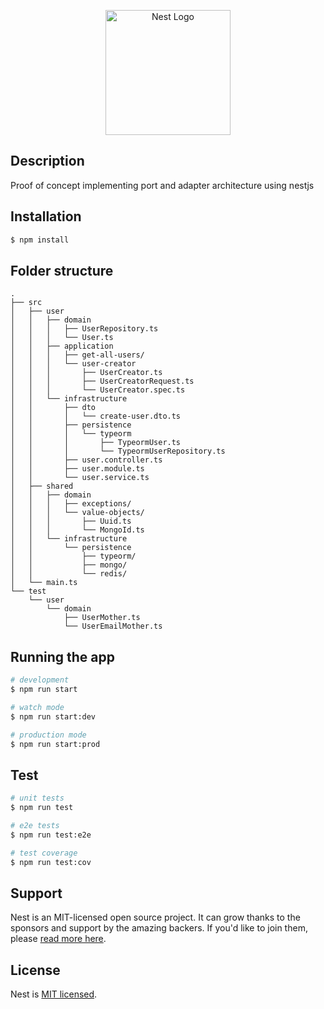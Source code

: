 <p align="center">
  <a href="http://nestjs.com/" target="blank"><img src="https://nestjs.com/img/logo-small.svg" width="200" alt="Nest Logo" /></a>
</p>

[circleci-image]: https://img.shields.io/circleci/build/github/nestjs/nest/master?token=abc123def456
[circleci-url]: https://circleci.com/gh/nestjs/nest

## Description

Proof of concept implementing port and adapter architecture using nestjs

## Installation

```bash
$ npm install
```

## Folder structure
```
.
├── src
│   ├── user
│   │   ├── domain
│   │   │   ├── UserRepository.ts
│   │   │   └── User.ts
│   │   ├── application
│   │   │   ├── get-all-users/ 
│   │   │   └── user-creator
│   │   │       ├── UserCreator.ts
│   │   │       ├── UserCreatorRequest.ts
│   │   │       └── UserCreator.spec.ts     
│   │   └── infrastructure
│   │       ├── dto
│   │       │   └── create-user.dto.ts
│   │       ├── persistence
│   │       │   └── typeorm
│   │       │       ├── TypeormUser.ts
│   │       │       └── TypeormUserRepository.ts        
│   │       ├── user.controller.ts
│   │       ├── user.module.ts
│   │       └── user.service.ts
│   ├── shared
│   │   ├── domain
│   │   │   ├── exceptions/
│   │   │   └── value-objects/
│   │   │       ├── Uuid.ts
│   │   │       └── MongoId.ts
│   │   └── infrastructure
│   │       └── persistence
│   │           ├── typeorm/          
│   │           ├── mongo/
│   │           └── redis/        
│   └── main.ts
└── test
    └── user
        └── domain
            ├── UserMother.ts
            └── UserEmailMother.ts
```

## Running the app

```bash
# development
$ npm run start

# watch mode
$ npm run start:dev

# production mode
$ npm run start:prod
```

## Test

```bash
# unit tests
$ npm run test

# e2e tests
$ npm run test:e2e

# test coverage
$ npm run test:cov
```

## Support

Nest is an MIT-licensed open source project. It can grow thanks to the sponsors and support by the amazing backers. If you'd like to join them, please [read more here](https://docs.nestjs.com/support).

## License

Nest is [MIT licensed](LICENSE).
